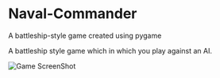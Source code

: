 # Naval-Commander
A battleship-style game created using pygame

A battleship style game which in which you play against an AI.

![Game ScreenShot](http://i.imgur.com/EUlzI76.png)
